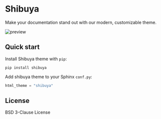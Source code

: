 # Shibuya

Make your documentation stand out with our modern, customizable theme.

![preview](https://github.com/lepture/shibuya/assets/290496/c754e460-8684-4e61-9ae1-9dc4ed9593d0)

## Quick start

Install Shibuya theme with `pip`:

```
pip install shibuya
```

Add shibuya theme to your Sphinx `conf.py`:

```python
html_theme = "shibuya"
```

## License

BSD 3-Clause License
